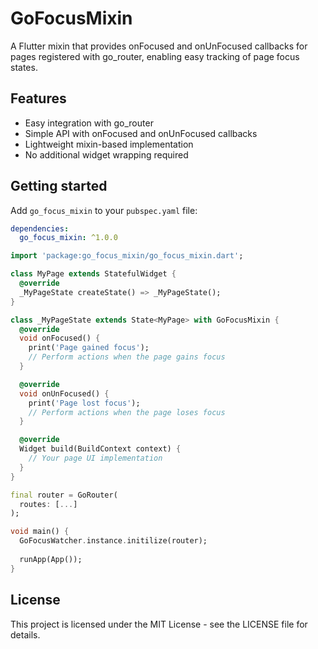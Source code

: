# GoFocusMixin

A Flutter mixin that provides onFocused and onUnFocused callbacks for pages registered with go_router, enabling easy tracking of page focus states.

## Features

- Easy integration with go_router
- Simple API with onFocused and onUnFocused callbacks
- Lightweight mixin-based implementation
- No additional widget wrapping required

## Getting started

Add `go_focus_mixin` to your `pubspec.yaml` file:

```yaml
dependencies:
  go_focus_mixin: ^1.0.0
```

```dart
import 'package:go_focus_mixin/go_focus_mixin.dart';

class MyPage extends StatefulWidget {
  @override
  _MyPageState createState() => _MyPageState();
}

class _MyPageState extends State<MyPage> with GoFocusMixin {
  @override
  void onFocused() {
    print('Page gained focus');
    // Perform actions when the page gains focus
  }

  @override
  void onUnFocused() {
    print('Page lost focus');
    // Perform actions when the page loses focus
  }

  @override
  Widget build(BuildContext context) {
    // Your page UI implementation
  }
}
```

```dart
final router = GoRouter(
  routes: [...]
);

void main() {
  GoFocusWatcher.instance.initilize(router);
  
  runApp(App());
}
```

## License
This project is licensed under the MIT License - see the LICENSE file for details.